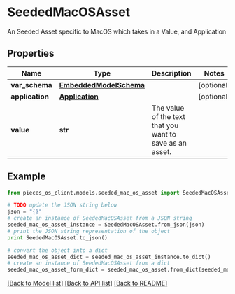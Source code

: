 # SeededMacOSAsset

An Seeded Asset specific to MacOS which takes in a Value, and Application

## Properties
Name | Type | Description | Notes
------------ | ------------- | ------------- | -------------
**var_schema** | [**EmbeddedModelSchema**](EmbeddedModelSchema.md) |  | [optional] 
**application** | [**Application**](Application.md) |  | [optional] 
**value** | **str** | The value of the text that you want to save as an asset. | 

## Example

```python
from pieces_os_client.models.seeded_mac_os_asset import SeededMacOSAsset

# TODO update the JSON string below
json = "{}"
# create an instance of SeededMacOSAsset from a JSON string
seeded_mac_os_asset_instance = SeededMacOSAsset.from_json(json)
# print the JSON string representation of the object
print SeededMacOSAsset.to_json()

# convert the object into a dict
seeded_mac_os_asset_dict = seeded_mac_os_asset_instance.to_dict()
# create an instance of SeededMacOSAsset from a dict
seeded_mac_os_asset_form_dict = seeded_mac_os_asset.from_dict(seeded_mac_os_asset_dict)
```
[[Back to Model list]](../README.md#documentation-for-models) [[Back to API list]](../README.md#documentation-for-api-endpoints) [[Back to README]](../README.md)


